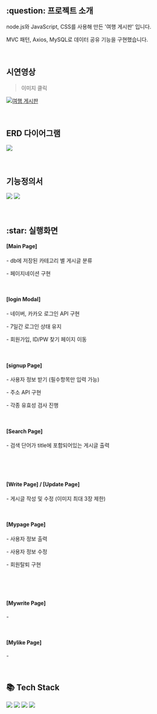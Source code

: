 <h2>:question: 프로젝트 소개</h2>
<p>node.js와 JavaScript, CSS를 사용해 만든 '여행 게시판' 입니다.</p>
<p>MVC 패턴, Axios, MySQL로 데이터 공유 기능을 구현했습니다.</p>

<br>

## 시연영상

> 이미지 클릭

[![여행 게시판](https://img.youtube.com/vi/VVjx3chdV0w/0.jpg)](https://www.youtube.com/watch?v=VVjx3chdV0w)

<br>

<h2>ERD 다이어그램</h2>
<img src="https://github.com/user-attachments/assets/4278e629-f54b-4df1-ad90-816167b781d0">
<br /><br /><br />

<h2>기능정의서</h2>
<img src="https://github.com/user-attachments/assets/610818f6-436f-4845-9855-942f4fe5ea93">
<img src="https://github.com/user-attachments/assets/4284c969-81df-4e81-a278-809b09345267">
<br /><br /><br />


<h2>:star: 실행화면</h2>
<h4>[Main Page]</h4>
<p>- db에 저장된 카테고리 별 게시글 분류</p>
<p>- 페이지네이션 구현</p>
<img src="">
<br /><br />

<h4>[login Modal]</h4>
<p>- 네이버, 카카오 로그인 API 구현</p>
<p>- 7일간 로그인 상태 유지</p>
<p>- 회원가입, ID/PW 찾기 페이지 이동</p>
<img src="">
<br /><br />

<h4>[signup Page]</h4>
<p>- 사용자 정보 받기 (필수항목만 입력 가능)</p>
<p>- 주소 API 구현</p>
<p>- 각종 유효성 검사 진행</p>
<img src="">
<br /><br />

<h4>[Search Page]</h4>
<p>- 검색 단어가 title에 포함되어있는 게시글 출력</p>
<div>
  <img src="">
  <img src="">
</div>
<br /><br />

<h4>[Write Page] / [Update Page]</h4>
<p>- 게시글 작성 및 수정 (이미지 최대 3장 제한)</p>
<img src="">
<br /><br />

<h4>[Mypage Page]</h4>
<p>- 사용자 정보 출력</p>
<p>- 사용자 정보 수정</p>
<p>- 회원탈퇴 구현</p>
<div>
  <img src="">
  <img src="">
</div>
<br /><br />

<h4>[Mywrite Page]</h4>
<p>- </p>
<img src="">
<br /><br />

<h4>[Mylike Page]</h4>
<p>- </p>
<img src="">
<br /><br />


<h2>📚 Tech Stack</h2>
<div>
  <img src="https://img.shields.io/badge/MySQL-4479A1?style=flat&logo=MySQL&logoColor=white" />
  <img src="https://img.shields.io/badge/Node.js-339933?style=flat&logo=Node.js&logoColor=white" />
  <img src="https://img.shields.io/badge/CSS-1572B6?style=flat&logo=CSS3&logoColor=white" />
  <img src="https://img.shields.io/badge/JavaScript-F7DF1E?style=flat&logo=JavaScript&logoColor=white" />
</div>
